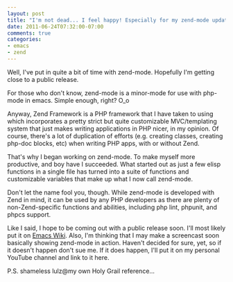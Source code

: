 ```yaml
---
layout: post
title: "I'm not dead... I feel happy! Especially for my zend-mode updates!"
date: 2011-06-24T07:32:00-07:00
comments: true
categories:
- emacs
- zend
---
```

Well, I've put in quite a bit of time with zend-mode. Hopefully I'm getting close to a public release.
<!--more-->
For those who don't know, zend-mode is a minor-mode for use with php-mode in emacs. Simple enough, right? O_o

Anyway, Zend Framework is a PHP framework that I have taken to using which incorporates a pretty strict but quite customizable MVC/templating system that just makes writing applications in PHP nicer, in my opinion. Of course, there's a lot of duplication of efforts (e.g. creating classes, creating php-doc blocks, etc) when writing PHP apps, with or without Zend.

That's why I began working on zend-mode. To make myself more productive, and boy have I succeeded. What started out as just a few elisp functions in a single file has turned into a suite of functions and customizable variables that make up what I now call zend-mode.

Don't let the name fool you, though. While zend-mode is developed with Zend in mind, it can be used by any PHP developers as there are plenty of non-Zend-specific functions and abilities, including php lint, phpunit, and phpcs support.

Like I said, I hope to be coming out with a public release soon. I'll most likely put it on [Emacs Wiki](http://www.emacswiki.org/). Also, I'm thinking that I may make a screencast soon basically showing zend-mode in action. Haven't decided for sure, yet, so if it doesn't happen don't sue me. If it does happen, I'll put it on my personal YouTube channel and link to it here.

P.S. shameless lulz@my own Holy Grail reference...
